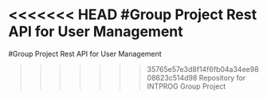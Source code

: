 <<<<<<< HEAD
#Group Project Rest API for User Management 
=======
#Group Project Rest API for User Management
>>>>>>> 35765e57e3d8f14f6fb04a34ee9808623c514d98
Repository for INTPROG Group Project
